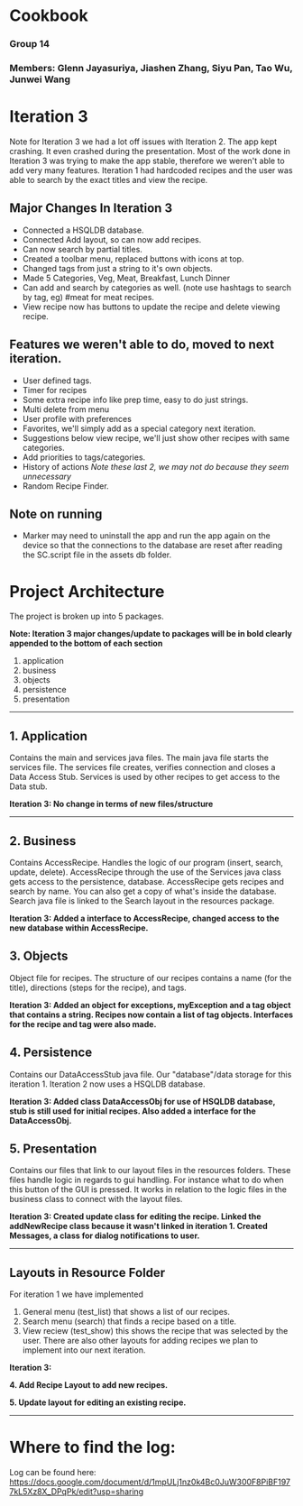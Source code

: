 # Cookbook
### Group 14
### Members: Glenn Jayasuriya, Jiashen Zhang, Siyu Pan, Tao Wu, Junwei Wang

# Iteration 3
Note for Iteration 3 we had a lot off issues with Iteration 2. The app kept crashing. It even crashed during the presentation.
Most of the work done in Iteration 3 was trying to make the app stable, therefore we weren't able to add very many features.
Iteration 1 had hardcoded recipes and the user was able to search by the exact titles and view the recipe.
## Major Changes In Iteration 3
* Connected a HSQLDB database.
* Connected Add layout, so can now add recipes.
* Can now search by partial titles.
* Created a toolbar menu, replaced buttons with icons at top.
* Changed tags from just a string to it's own objects.
* Made 5 Categories, Veg, Meat, Breakfast, Lunch Dinner
* Can add and search by categories as well. (note use hashtags to search by tag, eg) #meat for meat recipes.
* View recipe now has buttons to update the recipe and delete viewing recipe. 

## Features we weren't able to do, moved to next iteration.
* User defined tags.
* Timer for recipes
* Some extra recipe info like prep time, easy to do just strings.
* Multi delete from menu
* User profile with preferences
* Favorites, we'll simply add as a special category next iteration.
* Suggestions below view recipe, we'll just show other recipes with same categories.
* Add priorities to tags/categories.
* History of actions *Note these last 2, we may not do because they seem unnecessary*
* Random Recipe Finder.

## Note on running
* Marker may need to uninstall the app and run the app again on the device so that the connections to the database are reset after reading the SC.script file in the assets db folder.

# Project Architecture

The project is broken up into 5 packages.

**Note: Iteration 3 major changes/update to packages will be in bold clearly appended to the bottom of each section** 
1. application
2. business
3. objects
4. persistence
5. presentation
----

## 1. Application
Contains the main and services java files.
The main java file starts the services file.
The services file creates, verifies connection and closes a Data Access Stub.
Services is used by other recipes to get access to the Data stub.

**Iteration 3: No change in terms of new files/structure**

---

## 2. Business
Contains AccessRecipe.
Handles the logic of our program (insert, search, update, delete).
AccessRecipe through the use of the Services java class gets access to the persistence, database.
AccessRecipe gets recipes and search by name. You can also get a copy of what's inside the database.
Search java file is linked to the Search layout in the resources package.

**Iteration 3: Added a interface to AccessRecipe, changed access to the new database within AccessRecipe.**

## 3. Objects
Object file for recipes. The structure of our recipes contains a name (for the title), directions (steps for the recipe), and tags.


**Iteration 3: Added an object for exceptions, myException and a tag object that contains a string.
Recipes now contain a list of tag objects.
Interfaces for the recipe and tag were also made.**

## 4. Persistence
Contains our DataAccessStub java file. Our "database"/data storage for this iteration 1. 
Iteration 2 now uses a HSQLDB database.

**Iteration 3: Added class DataAccessObj for use of HSQLDB database, stub is still used for initial recipes.
Also added a interface for the DataAccessObj.**

## 5. Presentation
Contains our files that link to our layout files in the resources folders.
These files handle logic in regards to gui handling. For instance what to do when this button of the GUI is pressed.
It works in relation to the logic files in the business class to connect with the layout files.

**Iteration 3: Created update class for editing the recipe. Linked the addNewRecipe class because it wasn't linked in iteration 1.
Created Messages, a class for dialog notifications to user.**

-----
Layouts in Resource Folder
----

For iteration 1 we have implemented 
1. General menu (test_list) that shows a list of our recipes.
2. Search menu (search) that finds a recipe based on a title.
3. View reciew (test_show) this shows the recipe that was selected by the user.
There are also other layouts for adding recipes we plan to implement into our next iteration.

**Iteration 3:**

**4. Add Recipe Layout to add new recipes.**

**5. Update layout for editing an existing recipe.**

---
# Where to find the log:
Log can be found here: https://docs.google.com/document/d/1mpULj1nz0k4Bc0JuW300F8PiBF1977kL5Xz8X_DPqPk/edit?usp=sharing
